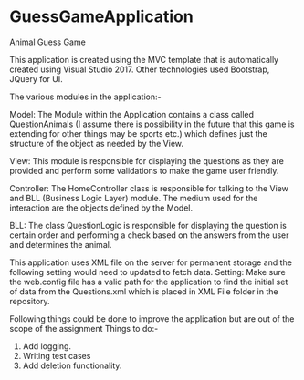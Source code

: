 # GuessGameApplication
Animal Guess Game

This application is created using the MVC template that is automatically created using Visual Studio 2017. Other technologies used Bootstrap, JQuery for UI.

The various modules in the application:-

Model: The Module within the Application contains a class called QuestionAnimals (I assume there is possibility in the future that this game is extending for other things may be sports etc.) which defines just the structure of the object as needed by the View.

View: This module is responsible for displaying the questions as they are provided and perform some validations to make the game user friendly.

Controller: The HomeController class is responsible for talking to the View and BLL (Business Logic Layer) module. The medium used for the interaction are the objects defined by the Model.

BLL: The class QuestionLogic is responsible for displaying the question is certain order and performing a check based on the answers from the user and determines the animal. 

This application uses XML file on the server for permanent storage and the following setting would need to updated to fetch data.
Setting:
Make sure the web.config file has a valid path for the application to find the initial set of data from the Questions.xml which is placed in XML File folder in the repository.

Following things could be done to improve the application but are out of the scope of the assignment
Things to do:-
1)	Add logging.
2)	Writing test cases
3)	Add deletion functionality.
